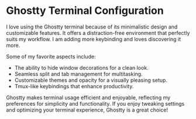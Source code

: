 # Ghostty Terminal Configuration

I love using the Ghostty terminal because of its minimalistic design and customizable features. It offers a distraction-free environment that perfectly suits my workflow. I am adding more keybinding and loves discovering it more.

Some of my favorite aspects include:
- The ability to hide window decorations for a clean look.
- Seamless split and tab management for multitasking.
- Customizable themes and opacity for a visually pleasing setup.
- Tmux-like keybindings that enhance productivity.

Ghostty makes terminal usage efficient and enjoyable, reflecting my preferences for simplicity and functionality. If you enjoy tweaking settings and optimizing your terminal experience, Ghostty is a great choice! 
